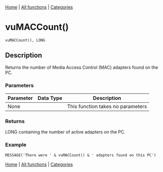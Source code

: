 [Home](../index.md) | [All functions](index.md) | [Categories](../categories/index.md)

# vuMACCount()

```Prototype
vuMACCount(), LONG
```


## Description
Returns the number of Media Access Control (MAC) adapters found on the PC.

### Parameters

| Parameter | Data Type | Description |
|-----------|-----------|-------------|
| None      |          | This function takes no parameters |

### Returns
LONG containing the number of active adapters on the PC.

### Example

```Clarion
MESSAGE('There were ' & vuMACCount() & ' adapters found on this PC')
```

[Home](../index.md) | [All functions](index.md) | [Categories](../categories/index.md)
